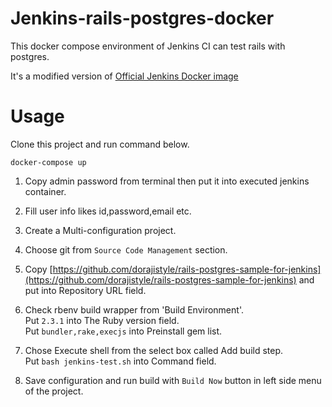 # Jenkins-rails-postgres-docker

This docker compose environment of Jenkins CI can test rails with postgres.

It's a modified version of [Official Jenkins Docker image](https://github.com/jenkinsci/docker)

# Usage

Clone this project and run command below.

```
docker-compose up
```


1. Copy admin password from terminal then put it into executed jenkins container.

1. Fill user info likes id,password,email etc.

1. Create a Multi-configuration project.

1. Choose git from `Source Code Management` section.

1. Copy [https://github.com/dorajistyle/rails-postgres-sample-for-jenkins](https://github.com/dorajistyle/rails-postgres-sample-for-jenkins) and put into Repository URL field.

1. Check rbenv build wrapper from 'Build Environment'.  
Put `2.3.1` into The Ruby version field.  
Put `bundler,rake,execjs` into Preinstall gem list.

1. Chose Execute shell from the select box called Add build step.  
Put `bash jenkins-test.sh` into Command field.

1. Save configuration and run build with `Build Now` button in left side menu of the project.

